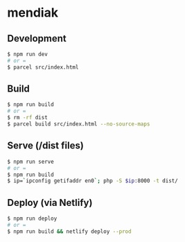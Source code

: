 # mendiak

## Development

```sh
$ npm run dev
# or =
$ parcel src/index.html
```

## Build

```sh
$ npm run build
# or =
$ rm -rf dist
$ parcel build src/index.html --no-source-maps
```

## Serve (/dist files)

```sh
$ npm run serve
# or =
$ npm run build
$ ip=`ipconfig getifaddr en0`; php -S $ip:8000 -t dist/
```

## Deploy (via Netlify)

```sh
$ npm run deploy
# or =
$ npm run build && netlify deploy --prod
```
